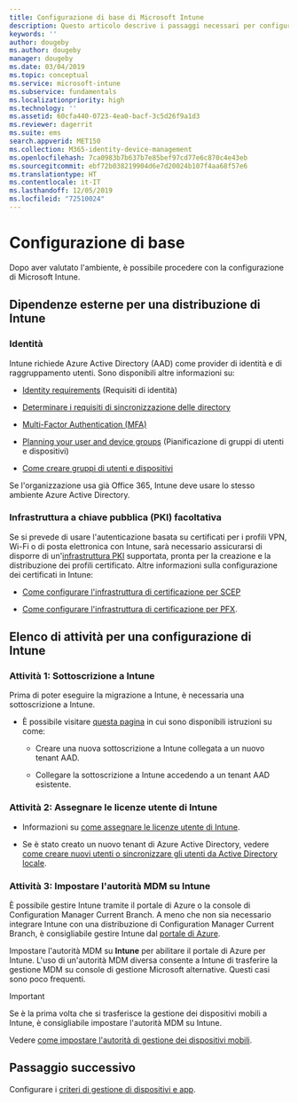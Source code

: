 ```yaml
---
title: Configurazione di base di Microsoft Intune
description: Questo articolo descrive i passaggi necessari per configurare Microsoft Intune.
keywords: ''
author: dougeby
ms.author: dougeby
manager: dougeby
ms.date: 03/04/2019
ms.topic: conceptual
ms.service: microsoft-intune
ms.subservice: fundamentals
ms.localizationpriority: high
ms.technology: ''
ms.assetid: 60cfa440-0723-4ea0-bacf-3c5d26f9a1d3
ms.reviewer: dagerrit
ms.suite: ems
search.appverid: MET150
ms.collection: M365-identity-device-management
ms.openlocfilehash: 7ca0983b7b637b7e85bef97cd77e6c870c4e43eb
ms.sourcegitcommit: ebf72b038219904d6e7d20024b107f4aa68f57e6
ms.translationtype: HT
ms.contentlocale: it-IT
ms.lasthandoff: 12/05/2019
ms.locfileid: "72510024"
---
```

# <a name="basic-setup"></a>Configurazione di base

Dopo aver valutato l'ambiente, è possibile procedere con la configurazione di Microsoft Intune.

## <a name="external-dependencies-for-an-intune-deployment"></a>Dipendenze esterne per una distribuzione di Intune

### <a name="identity"></a>Identità

Intune richiede Azure Active Directory (AAD) come provider di identità e di raggruppamento utenti. Sono disponibili altre informazioni su:

- [Identity requirements](https://docs.microsoft.com/azure/active-directory/active-directory-hybrid-identity-design-considerations-overview#design-considerations-overview) (Requisiti di identità)

- [Determinare i requisiti di sincronizzazione delle directory](https://docs.microsoft.com/azure/active-directory/active-directory-hybrid-identity-design-considerations-directory-sync-requirements)

- [Multi-Factor Authentication (MFA)](https://docs.microsoft.com/azure/active-directory/authentication/concept-mfa-howitworks)

- [Planning your user and device groups](users-add.md) (Pianificazione di gruppi di utenti e dispositivi)

- [Come creare gruppi di utenti e dispositivi](groups-get-started.md)

Se l'organizzazione usa già Office 365, Intune deve usare lo stesso ambiente Azure Active Directory.

### <a name="pki-optional"></a>Infrastruttura a chiave pubblica (PKI) facoltativa

Se si prevede di usare l'autenticazione basata su certificati per i profili VPN, Wi-Fi o di posta elettronica con Intune, sarà necessario assicurarsi di disporre di un'[infrastruttura PKI](../protect/certificates-configure.md) supportata, pronta per la creazione e la distribuzione dei profili certificato. Altre informazioni sulla configurazione dei certificati in Intune:

- [Come configurare l'infrastruttura di certificazione per SCEP](/intune/certificates-scep-configure)

- [Come configurare l'infrastruttura di certificazione per PFX](/intune/certficates-pfx-configure).


## <a name="task-list-for-an-intune-setup"></a>Elenco di attività per una configurazione di Intune

### <a name="task-1-intune-subscription"></a>Attività 1: Sottoscrizione a Intune

Prima di poter eseguire la migrazione a Intune, è necessaria una sottoscrizione a Intune.

- È possibile visitare [questa pagina](https://admin.microsoft.com/Signup/Signup.aspx?OfferId=40BE278A-DFD1-470a-9EF7-9F2596EA7FF9&dl=INTUNE_A&ali=1#0) in cui sono disponibili istruzioni su come:

  - Creare una nuova sottoscrizione a Intune collegata a un nuovo tenant AAD.

  - Collegare la sottoscrizione a Intune accedendo a un tenant AAD esistente.

### <a name="task-2-assign-intune-user-licenses"></a>Attività 2: Assegnare le licenze utente di Intune

- Informazioni su [come assegnare le licenze utente di Intune](licenses-assign.md).

- Se è stato creato un nuovo tenant di Azure Active Directory, vedere [come creare nuovi utenti o sincronizzare gli utenti da Active Directory locale](https://docs.microsoft.com/azure/active-directory/connect/active-directory-aadconnect).

### <a name="task-3-set-your-mdm-authority-to-intune"></a>Attività 3: Impostare l'autorità MDM su Intune

È possibile gestire Intune tramite il portale di Azure o la console di Configuration Manager Current Branch. A meno che non sia necessario integrare Intune con una distribuzione di Configuration Manager Current Branch, è consigliabile gestire Intune dal [portale di Azure](https://portal.azure.com).

Impostare l'autorità MDM su **Intune** per abilitare il portale di Azure per Intune. L'uso di un'autorità MDM diversa consente a Intune di trasferire la gestione MDM su console di gestione Microsoft alternative. Questi casi sono poco frequenti.

> [!IMPORTANT]
> Se è la prima volta che si trasferisce la gestione dei dispositivi mobili a Intune, è consigliabile impostare l'autorità MDM su Intune.

Vedere [come impostare l'autorità di gestione dei dispositivi mobili](mdm-authority-set.md).

## <a name="next-step"></a>Passaggio successivo

Configurare i [criteri di gestione di dispositivi e app](../migration-guide-configure-policies.md).
